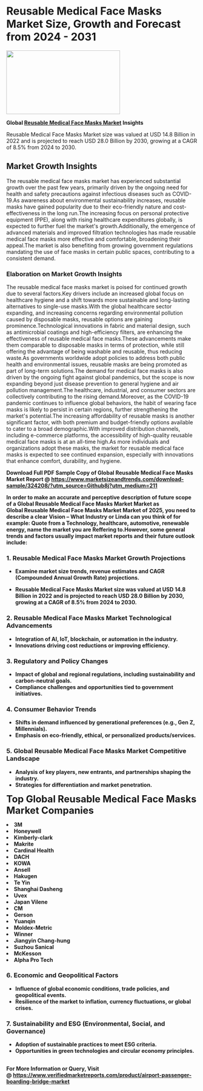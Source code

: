 <H1>Reusable Medical Face Masks Market Size, Growth and Forecast from 2024 - 2031</H1><img class="aligncenter size-medium wp-image-584254" src="https://thirdeyenews.in/wp-content/uploads/2024/09/Global-Market-Research-300x168.jpeg" alt="" width="300" height="168" /><p><strong>Global&nbsp;<a href="https://www.marketsizeandtrends.com/download-sample/324208/?utm_source=Github8j?utm_medium=211">Reusable Medical Face Masks Market</a> Insights</strong></p><p>Reusable Medical Face Masks Market size was valued at USD 14.8 Billion in 2022 and is projected to reach USD 28.0 Billion by 2030, growing at a CAGR of 8.5% from 2024 to 2030.</p><p><h2>Market Growth Insights</h2> The reusable medical face masks market has experienced substantial growth over the past few years, primarily driven by the ongoing need for health and safety precautions against infectious diseases such as COVID-19.As awareness about environmental sustainability increases, reusable masks have gained popularity due to their eco-friendly nature and cost-effectiveness in the long run.The increasing focus on personal protective equipment (PPE), along with rising healthcare expenditures globally, is expected to further fuel the market's growth.Additionally, the emergence of advanced materials and improved filtration technologies has made reusable medical face masks more effective and comfortable, broadening their appeal.The market is also benefiting from growing government regulations mandating the use of face masks in certain public spaces, contributing to a consistent demand.<strong></strong> <h3>Elaboration on Market Growth Insights</h3> The reusable medical face masks market is poised for continued growth due to several factors.Key drivers include an increased global focus on healthcare hygiene and a shift towards more sustainable and long-lasting alternatives to single-use masks.With the global healthcare sector expanding, and increasing concerns regarding environmental pollution caused by disposable masks, reusable options are gaining prominence.Technological innovations in fabric and material design, such as antimicrobial coatings and high-efficiency filters, are enhancing the effectiveness of reusable medical face masks.These advancements make them comparable to disposable masks in terms of protection, while still offering the advantage of being washable and reusable, thus reducing waste.As governments worldwide adopt policies to address both public health and environmental issues, reusable masks are being promoted as part of long-term solutions.The demand for medical face masks is also driven by the ongoing fight against global pandemics, but the scope is now expanding beyond just disease prevention to general hygiene and air pollution management.The healthcare, industrial, and consumer sectors are collectively contributing to the rising demand.Moreover, as the COVID-19 pandemic continues to influence global behaviors, the habit of wearing face masks is likely to persist in certain regions, further strengthening the market's potential.The increasing affordability of reusable masks is another significant factor, with both premium and budget-friendly options available to cater to a broad demographic.With improved distribution channels, including e-commerce platforms, the accessibility of high-quality reusable medical face masks is at an all-time high.As more individuals and organizations adopt these masks, the market for reusable medical face masks is expected to see continued expansion, especially with innovations that enhance comfort, durability, and hygiene.<strong></p><p><span class=""><strong>Download Full PDF Sample Copy of Global Reusable Medical Face Masks Market Report</strong> @ <a href="https://www.marketsizeandtrends.com/download-sample/324208/?utm_source=Github8j?utm_medium=211" target="_blank">https://www.marketsizeandtrends.com/download-sample/324208/?utm_source=Github8j?utm_medium=211</a></span></p><p>In order to make an accurate and perceptive description of future scope of a Global&nbsp;Reusable Medical Face Masks Market Market as Global&nbsp;Reusable Medical Face Masks Market Market of 2025, you need to describe a clear Vision &ndash; What Industry or Linda can you think of for example: Quote from a Technology, healthcare, automotive, renewable energy, name the market you are Reffering to.However, some general trends and factors usually impact market reports and their future outlook include:</p><h3>1.&nbsp;<strong>Reusable Medical Face Masks Market Growth Projections</strong></h3><ul><li>Examine market size trends, revenue estimates and CAGR (Compounded Annual Growth Rate) projections.</li><li><p>Reusable Medical Face Masks Market size was valued at USD 14.8 Billion in 2022 and is projected to reach USD 28.0 Billion by 2030, growing at a CAGR of 8.5% from 2024 to 2030.</p></li></ul><h3>2.&nbsp;<strong>Reusable Medical Face Masks Market Technological Advancements</strong></h3><ul><li>Integration of AI, IoT, blockchain, or automation in the industry.</li><li>Innovations driving cost reductions or improving efficiency.</li></ul><h3>3.&nbsp;<strong>Regulatory and Policy Changes</strong></h3><ul><li>Impact of global and regional regulations, including sustainability and carbon-neutral goals.</li><li>Compliance challenges and opportunities tied to government initiatives.</li></ul><h3>4.&nbsp;<strong>Consumer Behavior Trends</strong></h3><ul><li>Shifts in demand influenced by generational preferences (e.g., Gen Z, Millennials).</li><li>Emphasis on eco-friendly, ethical, or personalized products/services.</li></ul><h3>5.&nbsp;<strong>Global Reusable Medical Face Masks Market Competitive Landscape</strong></h3><ul><li>Analysis of key players, new entrants, and partnerships shaping the industry.</li><li>Strategies for differentiation and market penetration.</li></ul><p data-pm-slice="1 1 []"><span style="color: inherit; font-family: inherit; font-size: 25px;">Top Global Reusable Medical Face Masks Market Companies</span></p><div class="" data-test-id=""><p><li>3M</li><li> Honeywell</li><li> Kimberly-clark</li><li> Makrite</li><li> Cardinal Health</li><li> DACH</li><li> KOWA</li><li> Ansell</li><li> Hakugen</li><li> Te Yin</li><li> Shanghai Dasheng</li><li> Uvex</li><li> Japan Vilene</li><li> CM</li><li> Gerson</li><li> Yuanqin</li><li> Moldex-Metric</li><li> Winner</li><li> Jiangyin Chang-hung</li><li> Suzhou Sanical</li><li> McKesson</li><li> Alpha Pro Tech</li></p></div><h3>6.&nbsp;<strong>Economic and Geopolitical Factors</strong></h3><ul><li>Influence of global economic conditions, trade policies, and geopolitical events.</li><li>Resilience of the market to inflation, currency fluctuations, or global crises.</li></ul><h3>7.&nbsp;<strong>Sustainability and ESG (Environmental, Social, and Governance)</strong></h3><ul><li>Adoption of sustainable practices to meet ESG criteria.</li><li>Opportunities in green technologies and circular economy principles.</li></ul><h2><strong style="font-size: 14px;">For More Information or Query, Visit @&nbsp;</strong><a style="background-color: #ffffff; font-size: 14px;" href="https://www.marketsizeandtrends.com/report/reusable-medical-face-masks-market/" target="_blank">https://www.verifiedmarketreports.com/product/airport-passenger-boarding-bridge-market</a></h2>